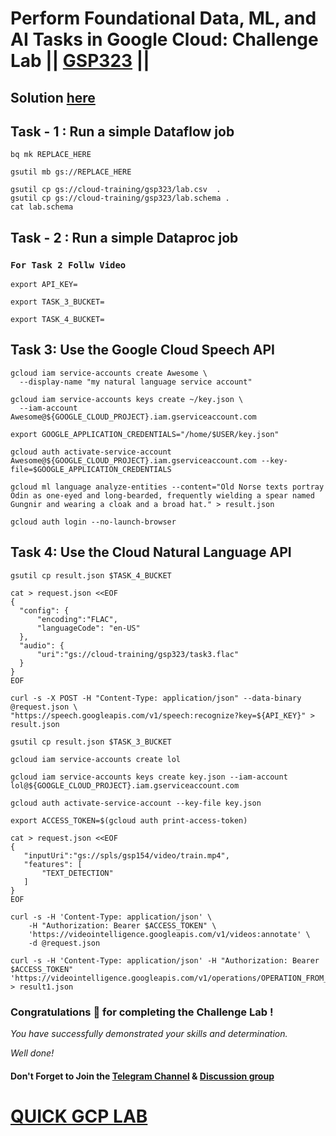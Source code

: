 # Perform Foundational Data, ML, and AI Tasks in Google Cloud: Challenge Lab || [GSP323](https://www.cloudskillsboost.google/focuses/11044?parent=catalog) ||

## Solution [here]()

## Task - 1 : Run a simple Dataflow job

```
bq mk REPLACE_HERE
```
```
gsutil mb gs://REPLACE_HERE
```
```
gsutil cp gs://cloud-training/gsp323/lab.csv  .
gsutil cp gs://cloud-training/gsp323/lab.schema .
cat lab.schema
```

## Task - 2 : Run a simple Dataproc job

### `For Task 2 Follw Video`

```
export API_KEY=
```
```
export TASK_3_BUCKET=
```
```
export TASK_4_BUCKET=
```

## Task 3: Use the Google Cloud Speech API

```
gcloud iam service-accounts create Awesome \
  --display-name "my natural language service account"

gcloud iam service-accounts keys create ~/key.json \
  --iam-account Awesome@${GOOGLE_CLOUD_PROJECT}.iam.gserviceaccount.com

export GOOGLE_APPLICATION_CREDENTIALS="/home/$USER/key.json"

gcloud auth activate-service-account Awesome@${GOOGLE_CLOUD_PROJECT}.iam.gserviceaccount.com --key-file=$GOOGLE_APPLICATION_CREDENTIALS

gcloud ml language analyze-entities --content="Old Norse texts portray Odin as one-eyed and long-bearded, frequently wielding a spear named Gungnir and wearing a cloak and a broad hat." > result.json
```
```
gcloud auth login --no-launch-browser
```

## Task 4: Use the Cloud Natural Language API

```
gsutil cp result.json $TASK_4_BUCKET
```
```
cat > request.json <<EOF 
{
  "config": {
      "encoding":"FLAC",
      "languageCode": "en-US"
  },
  "audio": {
      "uri":"gs://cloud-training/gsp323/task3.flac"
  }
}
EOF
```
```
curl -s -X POST -H "Content-Type: application/json" --data-binary @request.json \
"https://speech.googleapis.com/v1/speech:recognize?key=${API_KEY}" > result.json

gsutil cp result.json $TASK_3_BUCKET
```
```
gcloud iam service-accounts create lol

gcloud iam service-accounts keys create key.json --iam-account lol@${GOOGLE_CLOUD_PROJECT}.iam.gserviceaccount.com

gcloud auth activate-service-account --key-file key.json

export ACCESS_TOKEN=$(gcloud auth print-access-token)
```
```
cat > request.json <<EOF 
{
   "inputUri":"gs://spls/gsp154/video/train.mp4",
   "features": [
       "TEXT_DETECTION"
   ]
}
EOF
```
```
curl -s -H 'Content-Type: application/json' \
    -H "Authorization: Bearer $ACCESS_TOKEN" \
    'https://videointelligence.googleapis.com/v1/videos:annotate' \
    -d @request.json
```
```
curl -s -H 'Content-Type: application/json' -H "Authorization: Bearer $ACCESS_TOKEN" 'https://videointelligence.googleapis.com/v1/operations/OPERATION_FROM_PREVIOUS_REQUEST' > result1.json
```

### Congratulations 🎉 for completing the Challenge Lab !

*You have successfully demonstrated your skills and determination.*

*Well done!*

#### Don't Forget to Join the [Telegram Channel](https://t.me/QuickGcpLab) & [Discussion group](https://t.me/QuickGcpLabChats)

# [QUICK GCP LAB](https://www.youtube.com/@quickgcplab)